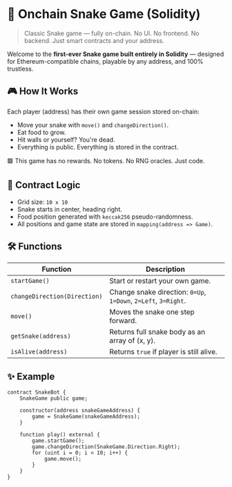# 🐍 Onchain Snake Game (Solidity)       
      
> Classic Snake game — fully on-chain. No UI. No frontend. No backend. Just smart contracts and your address.   
       
Welcome to the **first-ever Snake game built entirely in Solidity** — designed for Ethereum-compatible chains, playable by any address, and 100% trustless.    
           
## 🎮 How It Works   
       
Each player (address) has their own game session stored on-chain:   
       
- Move your snake with `move()` and `changeDirection()`. 
- Eat food to grow.    
- Hit walls or yourself? You're dead.  
- Everything is public. Everything is stored in the contract.  
     
🟩 This game has no rewards. No tokens. No RNG oracles. Just code.   
    
## 🧠 Contract Logic   
      
- Grid size: `10 x 10`   
- Snake starts in center, heading right.  
- Food position generated with `keccak256` pseudo-randomness.  
- All positions and game state are stored in `mapping(address => Game)`.  
  
## 🛠 Functions 
 
| Function | Description |   
|---------|-------------|   
| `startGame()` | Start or restart your own game. |   
| `changeDirection(Direction)` | Change snake direction: `0=Up`, `1=Down`, `2=Left`, `3=Right`. |  
| `move()` | Moves the snake one step forward. |  
| `getSnake(address)` | Returns full snake body as an array of (x, y). |  
| `isAlive(address)` | Returns `true` if player is still alive. |

## ✨ Example

```solidity
contract SnakeBot {
    SnakeGame public game;

    constructor(address snakeGameAddress) {
        game = SnakeGame(snakeGameAddress);
    }

    function play() external {
        game.startGame();
        game.changeDirection(SnakeGame.Direction.Right);
        for (uint i = 0; i < 10; i++) {
            game.move();
        }
    }
}
